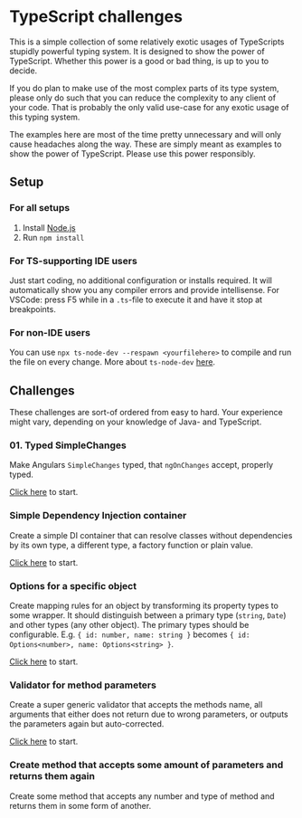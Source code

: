 # TypeScript challenges

This is a simple collection of some relatively exotic usages of TypeScripts stupidly powerful typing system.
It is designed to show the power of TypeScript.
Whether this power is a good or bad thing, is up to you to decide.

If you do plan to make use of the most complex parts of its type system, please only do such that you can reduce the complexity to any client of your code.
That is probably the only valid use-case for any exotic usage of this typing system.

The examples here are most of the time pretty unnecessary and will only cause headaches along the way.
These are simply meant as examples to show the power of TypeScript.
Please use this power responsibly.

## Setup

### For all setups

1. Install [Node.js](https://nodejs.org/en/)
2. Run `npm install`

### For TS-supporting IDE users

Just start coding, no additional configuration or installs required.
It will automatically show you any compiler errors and provide intellisense.
For VSCode: press F5 while in a `.ts`-file to execute it and have it stop at breakpoints.

### For non-IDE users

You can use `npx ts-node-dev --respawn <yourfilehere>` to compile and run the file on every change.
More about `ts-node-dev` [here](https://github.com/whitecolor/ts-node-dev#readme).

## Challenges

These challenges are sort-of ordered from easy to hard.
Your experience might vary, depending on your knowledge of Java- and TypeScript.

### 01. Typed SimpleChanges

Make Angulars `SimpleChanges` typed, that `ngOnChanges` accept, properly typed.

[Click here](./src/simple-changes/readme.md) to start.

### Simple Dependency Injection container

Create a simple DI container that can resolve classes without dependencies by its own type, a different type, a factory function or plain value.

[Click here](./src/di-container/readme.md) to start.

### Options for a specific object

Create mapping rules for an object by transforming its property types to some wrapper.
It should distinguish between a primary type (`string`, `Date`) and other types (any other object).
The primary types should be configurable.
E.g. `{ id: number, name: string }` becomes `{ id: Options<number>, name: Options<string> }`.

[Click here](#) to start.

### Validator for method parameters

Create a super generic validator that accepts the methods name, all arguments that either does not return due to wrong parameters, or outputs the parameters again but auto-corrected.

[Click here](#) to start.

### Create method that accepts some amount of parameters and returns them again

Create some method that accepts any number and type of method and returns them in some form of another.
